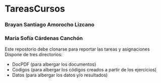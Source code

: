 # TareasCursos

### Brayan Santiago Amorocho Lizcano
### María Sofía Cárdenas Canchón
Este repostorio debe clonarse para reportar las tareas y asignaciones
Dispone de tres directorios: 
+ DocPDF (para albergar los documentos)
+ Codigos (para albergar los códigos creados a partir de los ejercicios)
+ Datos (para albergar los datos y/o resultados)
